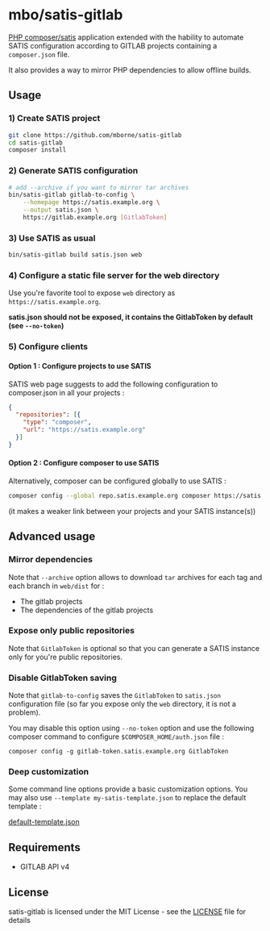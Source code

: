 # mbo/satis-gitlab

[PHP composer/satis](https://github.com/composer/satis) application extended with the hability to automate SATIS configuration according to GITLAB projects containing a `composer.json` file.

It also provides a way to mirror PHP dependencies to allow offline builds.

## Usage

### 1) Create SATIS project

```bash
git clone https://github.com/mborne/satis-gitlab
cd satis-gitlab
composer install
```

### 2) Generate SATIS configuration

```bash
# add --archive if you want to mirror tar archives
bin/satis-gitlab gitlab-to-config \
    --homepage https://satis.example.org \
    --output satis.json \
    https://gitlab.example.org [GitlabToken]
```

### 3) Use SATIS as usual

```bash
bin/satis-gitlab build satis.json web
```

### 4) Configure a static file server for the web directory

Use you're favorite tool to expose `web` directory as `https://satis.example.org`.

**satis.json should not be exposed, it contains the GitlabToken by default (see `--no-token`)**

### 5) Configure clients

#### Option 1 : Configure projects to use SATIS

SATIS web page suggests to add the following configuration to composer.json in all your projects :

```json
{
  "repositories": [{
    "type": "composer",
    "url": "https://satis.example.org"
  }]
}
```

#### Option 2 : Configure composer to use SATIS

Alternatively, composer can be configured globally to use SATIS :

```bash
composer config --global repo.satis.example.org composer https://satis.example.org
```

(it makes a weaker link between your projects and your SATIS instance(s))

## Advanced usage

### Mirror dependencies

Note that `--archive` option allows to download `tar` archives for each tag and each branch in `web/dist` for :

* The gitlab projects
* The dependencies of the gitlab projects

### Expose only public repositories

Note that `GitlabToken` is optional so that you can generate a SATIS instance only for you're public repositories.

### Disable GitlabToken saving

Note that `gitlab-to-config` saves the `GitlabToken` to `satis.json` configuration file (so far you expose only the `web` directory, it is not a problem). 

You may disable this option using `--no-token` option and use the following composer command to configure `$COMPOSER_HOME/auth.json` file :

`composer config -g gitlab-token.satis.example.org GitlabToken`

### Deep customization

Some command line options provide a basic customization options. You may also use `--template my-satis-template.json` to replace the default template :

[default-template.json](src/MBO/SatisGitlab/Resources/default-template.json)


## Requirements

* GITLAB API v4

## License

satis-gitlab is licensed under the MIT License - see the [LICENSE](LICENSE) file for details
